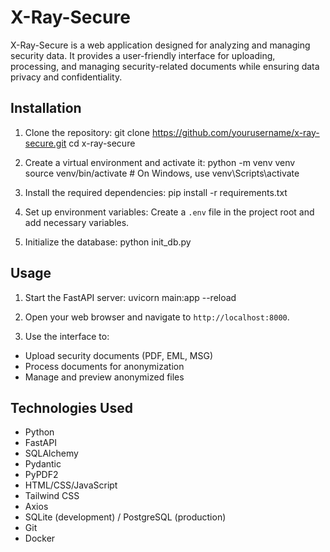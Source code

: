 # X-Ray-Secure

X-Ray-Secure is a web application designed for analyzing and managing security data. It provides a user-friendly interface for uploading, processing, and managing security-related documents while ensuring data privacy and confidentiality.

## Installation

  1. Clone the repository:
  git clone https://github.com/yourusername/x-ray-secure.git
  cd x-ray-secure
  
  2. Create a virtual environment and activate it:
  python -m venv venv
  source venv/bin/activate  # On Windows, use venv\Scripts\activate
  
  3. Install the required dependencies:
  pip install -r requirements.txt
  
  4. Set up environment variables:
  Create a `.env` file in the project root and add necessary variables.
  
  5. Initialize the database:
  python init_db.py

## Usage

1. Start the FastAPI server:
uvicorn main:app --reload

2. Open your web browser and navigate to `http://localhost:8000`.

3. Use the interface to:
- Upload security documents (PDF, EML, MSG)
- Process documents for anonymization
- Manage and preview anonymized files

## Technologies Used

- Python
- FastAPI
- SQLAlchemy
- Pydantic
- PyPDF2
- HTML/CSS/JavaScript
- Tailwind CSS
- Axios
- SQLite (development) / PostgreSQL (production)
- Git
- Docker
